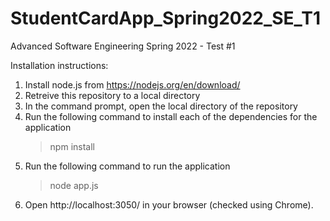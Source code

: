 # StudentCardApp_Spring2022_SE_T1
Advanced Software Engineering Spring 2022 - Test #1

Installation instructions:

1. Install node.js from https://nodejs.org/en/download/
2. Retreive this repository to a local directory
3. In the command prompt, open the local directory of the repository
4. Run the following command to install each of the dependencies for the application
    > npm install
5. Run the following command to run the application
    > node app.js
6. Open http://localhost:3050/ in your browser (checked using Chrome).